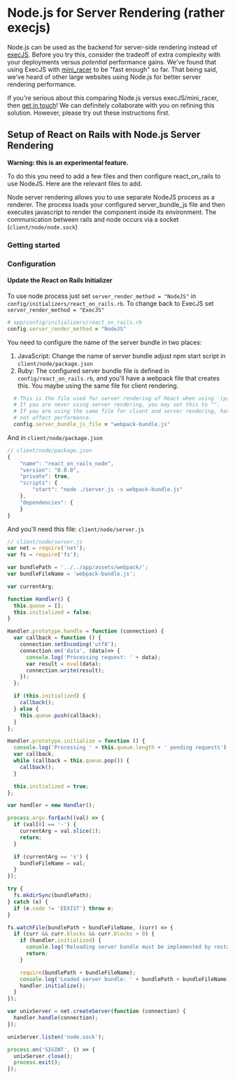 # Node.js for Server Rendering (rather execjs)

Node.js can be used as the backend for server-side rendering instead of [execJS](https://github.com/rails/execjs). Before you try this, consider the tradeoff of extra complexity with your deployments versus *potential* performance gains. We've found that using ExecJS with [mini_racer](https://github.com/discourse/mini_racer) to be "fast enough" so far. That being said, we've heard of other large websites using Node.js for better server rendering performance.

If you're serious about this comparing Node.js versus execJS/mini_racer, then [get in touch](mailto:justin@shakacode.com)! We can definitely collaborate with you on refining this solution. However, please try out these instructions first.

## Setup of React on Rails with Node.js Server Rendering
**Warning: this is an experimental feature.**

To do this you need to add a few files and then configure react_on_rails to use NodeJS. Here are the relevant files to add.

Node server rendering allows you to use separate NodeJS process as a renderer. The process loads your configured server_bundle_js file and then executes javascript to render the component inside its environment. The communication between rails and node occurs
via a socket (`client/node/node.sock`)

### Getting started

### Configuration

#### Update the React on Rails Initializer

To use node process just set `server_render_method = "NodeJS"` in `config/initializers/react_on_rails.rb`. To change back
to ExecJS set `server_render_method = "ExecJS"`

```ruby
# app/config/initializers/react_on_rails.rb
config.server_render_method = "NodeJS"
```

You need to configure the name of the server bundle in two places:

1. JavaScript: Change the name of server bundle adjust npm start script in `client/node/package.json`
2. Ruby: The configured server bundle file is defined in `config/react_on_rails.rb`, and you'll have a webpack file that creates this. You maybe using the same file for client rendering.

```ruby
  # This is the file used for server rendering of React when using `(prerender: true)`
  # If you are never using server rendering, you may set this to "".
  # If you are using the same file for client and server rendering, having this set probably does
  # not affect performance.
  config.server_bundle_js_file = "webpack-bundle.js"
``` 

And in `client/node/package.json`

```javascript
// client/node/package.json
{
    "name": "react_on_rails_node",
    "version": "0.0.0",
    "private": true,
    "scripts": {
        "start": "node ./server.js -s webpack-bundle.js"
    },
    "dependencies": {
    }
}
```

And you'll need this file: `client/node/server.js`

```javascript
// client/node/server.js
var net = require('net');
var fs = require('fs');

var bundlePath = '../../app/assets/webpack/';
var bundleFileName = 'webpack-bundle.js';

var currentArg;

function Handler() {
  this.queue = [];
  this.initialized = false;
}

Handler.prototype.handle = function (connection) {
  var callback = function () {
    connection.setEncoding('utf8');
    connection.on('data', (data)=> {
      console.log('Processing request: ' + data);
      var result = eval(data);
      connection.write(result);
    });
  };

  if (this.initialized) {
    callback();
  } else {
    this.queue.push(callback);
  }
};

Handler.prototype.initialize = function () {
  console.log('Processing ' + this.queue.length + ' pending requests');
  var callback;
  while (callback = this.queue.pop()) {
    callback();
  }

  this.initialized = true;
};

var handler = new Handler();

process.argv.forEach((val) => {
  if (val[0] == '-') {
    currentArg = val.slice(1);
    return;
  }

  if (currentArg == 's') {
    bundleFileName = val;
  }
});

try {
  fs.mkdirSync(bundlePath);
} catch (e) {
  if (e.code != 'EEXIST') throw e;
}

fs.watchFile(bundlePath + bundleFileName, (curr) => {
  if (curr && curr.blocks && curr.blocks > 0) {
    if (handler.initialized) {
      console.log('Reloading server bundle must be implemented by restarting the node process!');
      return;
    }

    require(bundlePath + bundleFileName);
    console.log('Loaded server bundle: ' + bundlePath + bundleFileName);
    handler.initialize();
  }
});

var unixServer = net.createServer(function (connection) {
  handler.handle(connection);
});

unixServer.listen('node.sock');

process.on('SIGINT', () => {
  unixServer.close();
  process.exit();
});

```

